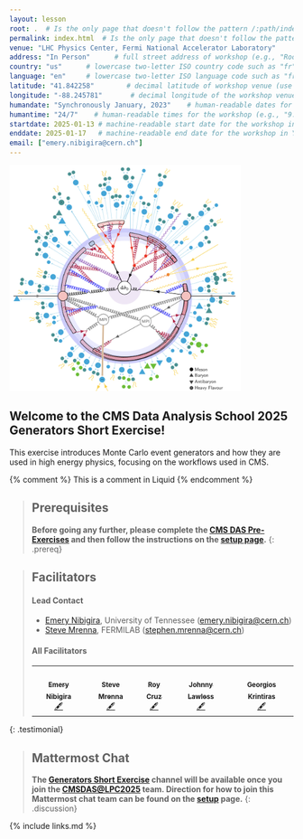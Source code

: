 ```yaml
---
layout: lesson
root: .  # Is the only page that doesn't follow the pattern /:path/index.html
permalink: index.html  # Is the only page that doesn't follow the pattern /:path/index.html
venue: "LHC Physics Center, Fermi National Accelerator Laboratory"        # brief name of the institution that hosts the workshop without address (e.g., "Euphoric State University")
address: "In Person"      # full street address of workshop (e.g., "Room A, 123 Forth Street, Blimingen, Euphoria"), videoconferencing URL, or 'online'
country: "us"      # lowercase two-letter ISO country code such as "fr" (see https://en.wikipedia.org/wiki/ISO_3166-1#Current_codes) for the institution that hosts the workshop
language: "en"     # lowercase two-letter ISO language code such as "fr" (see https://en.wikipedia.org/wiki/List_of_ISO_639-1_codes) for the
latitude: "41.842258"        # decimal latitude of workshop venue (use https://www.latlong.net/)
longitude: "-88.245781"       # decimal longitude of the workshop venue (use https://www.latlong.net)
humandate: "Synchronously January, 2023"    # human-readable dates for the workshop (e.g., "Feb 17-18, 2020")
humantime: "24/7"    # human-readable times for the workshop (e.g., "9:00 am - 4:30 pm")
startdate: 2025-01-13 # machine-readable start date for the workshop in YYYY-MM-DD format like 2015-01-01
enddate: 2025-01-17   # machine-readable end date for the workshop in YYYY-MM-DD format like 2015-01-02
email: ["emery.nibigira@cern.ch"]
---
```


<img class="plain"  src="fig/event.png" height=400>

## Welcome to the CMS Data Analysis School 2025 Generators Short Exercise!

This exercise introduces Monte Carlo event generators and how they are used in high energy physics,
focusing on the workflows used in CMS.

<!-- The information and exercises are based on the [2022 CMSDAS](https://twiki.cern.ch/twiki/bin/view/CMS/SWGuideCMSDataAnalysisSchoolLPC2022GeneratorsExercise#Task_1_Using_standalone_MG5) as well as the
[Generator HATS 2021](https://twiki.cern.ch/twiki/bin/viewauth/CMS/GeneratorsHATSatLPC2021).
It has been extended to cover new tools like [NanoGEN](https://twiki.cern.ch/twiki/bin/viewauth/CMS/NanoGen) and introduce generator-related systematic uncertainties. -->

<!-- this is an html comment -->

{% comment %} This is a comment in Liquid {% endcomment %}

> ## Prerequisites
> **Before going any further, please complete the [CMS DAS Pre-Exercises](https://fnallpc.github.io/cms-das-pre-exercises/) and then follow the instructions on the [setup page](setup.md).**
{: .prereq}

> ## Facilitators
> #### Lead Contact
> * [Emery Nibigira](#facilitators), University of Tennessee ([emery.nibigira@cern.ch](mailto:emery.nibigira@cern.ch))
> * [Steve Mrenna](#facilitators), FERMILAB ([stephen.mrenna@cern.ch](mailto:stephen.mrenna@cern.ch))
>  
> #### All Facilitators
> <table>
>   <tr>
>     <td align="center"><a href="https://github.com/enibigir"><img src="https://lpc.fnal.gov//CMSDAS2025/Emery_Nibigira.png" width="100px;" alt=""/><br /><sub><b>Emery Nibigira</b></sub></a><br /><a href="https://lpc.fnal.gov/fellows/2025/Emery_Nibigira.shtml" title="More about Emery">🖋</a></td>
>     <td align="center"><a href="https://github.com/smrenna"><img src="https://lpc.fnal.gov//CMSDAS2024/Steve_Mrenna.png" width="100px;" alt=""/><br /><sub><b>Steve Mrenna</b></sub></a><br /><a href="https://cms.fnal.gov/stephen-mrenna/" title="More about Steve">🖋</a></td>
>     <td align="center"><a href=""><img src="https://lpc.fnal.gov//CMSDAS2025/Roy_Cruz.png" width="100px;" alt=""/><br /><sub><b>Roy Cruz</b></sub></a><br /><a href="" title="More about Roy">🖋</a></td>
>     <td align="center"><a href=""><img src="https://lpc.fnal.gov//CMSDAS2025/John_Lawless.png" width="100px;" alt=""/><br /><sub><b>Johnny Lawless</b></sub></a><br /><a href="" title="More about Johnny">🖋</a></td>
>     <td align="center"><a href=""><img src="https://lpc.fnal.gov//CMSDAS2025/Georgios_Krintiras.png" width="100px;" alt=""/><br /><sub><b>Georgios Krintiras</b></sub></a><br /><a href="" title="More about Georgios">🖋</a></td>
>   </tr>
> </table>
{: .testimonial}

> ## Mattermost Chat
> **The [Generators Short Exercise](https://mattermost.web.cern.ch/cmsdaslpc2025/channels/ShortExGenerators) channel will be available once you join the [CMSDAS@LPC2025](https://mattermost.web.cern.ch/cmsdaslpc2025/channels/town-square) team. Direction for how to join this Mattermost chat team can be found on the <a href="setup.html">setup</a> page.**
{: .discussion}

{% include links.md %}
